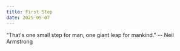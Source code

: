 ```yaml
---
title: First Step
date: 2025-05-07
---
```

"That's one small step for man, one giant leap for mankind." -- Neil Armstrong
